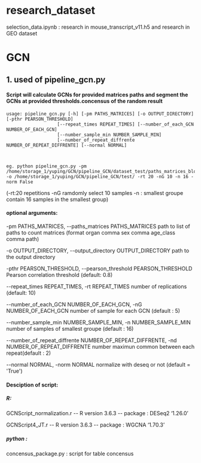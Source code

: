 # research_dataset

selection_data.ipynb : research in mouse_transcript_v11.h5 and research in GEO dataset

# GCN
## 1. used of pipeline_gcn.py
#### Script will calculate GCNs for provided matrices paths and segment the GCNs at provided thresholds.concensus of the random result


	usage: pipeline_gcn.py [-h] [-pm PATHS_MATRICES] [-o OUTPUT_DIRECTORY] [-pthr PEARSON_THRESHOLD]
                       [--repeat_times REPEAT_TIMES] [--number_of_each_GCN NUMBER_OF_EACH_GCN]
                       [--number_sample_min NUMBER_SAMPLE_MIN]
                       [--number_of_repeat_diffrente NUMBER_OF_REPEAT_DIFFRENTE] [--normal NORMAL]
		  
		  
		  
	eg. python pipeline_gcn.py -pm /home/storage_1/yuping/GCN/pipeline_GCN/dataset_test/paths_matrices_blood.csv -o /home/storage_1/yuping/GCN/pipeline_GCN/test/ -rt 20 -nG 10 -n 16 -norm False
	
(-rt:20 repetitions -nG ramdomly select 10 samples -n : smallest groupe contain 16 samples in the smallest group)




#### optional arguments:

  -pm PATHS_MATRICES, --paths_matrices PATHS_MATRICES
                        path to list of paths to count matrices (format organ comma sex comma age_class comma path)
			
  -o OUTPUT_DIRECTORY, --output_directory OUTPUT_DIRECTORY
                        path to the output directory
			
  -pthr PEARSON_THRESHOLD, --pearson_threshold PEARSON_THRESHOLD
                        Pearson correlation threshold (default: 0.8)
			
  --repeat_times REPEAT_TIMES, -rt REPEAT_TIMES
                        number of replications (default: 10)
			
  --number_of_each_GCN NUMBER_OF_EACH_GCN, -nG NUMBER_OF_EACH_GCN
                        number of sample for each GCN (default : 5)
			
  --number_sample_min NUMBER_SAMPLE_MIN, -n NUMBER_SAMPLE_MIN
                        number of samples of smallest groupe (default : 16)
			
  --number_of_repeat_diffrente NUMBER_OF_REPEAT_DIFFRENTE, -nd NUMBER_OF_REPEAT_DIFFRENTE
                        number maximun common between each repeat(default : 2)
			
  --normal NORMAL, -norm NORMAL
                        normalize with deseq or not (default = 'True')



#### Desciption of script:

##### R:

GCNScript_normalization.r
  -- R version 3.6.3
  -- package : DESeq2 ‘1.26.0’


GCNScript4_JT.r
  -- R version 3.6.3
  -- package : WGCNA ‘1.70.3’

##### python : 

concensus_package.py : script for table concensus


  
  
  
